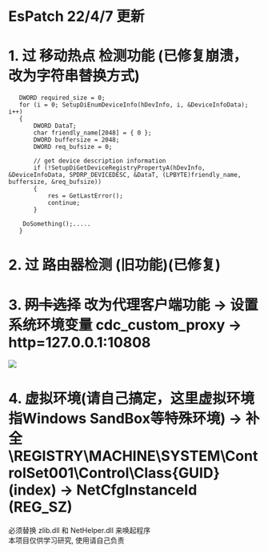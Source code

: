 # EsPatch 22/4/7 更新
# 1. 过 移动热点 检测功能 (已修复崩溃，改为字符串替换方式)
 ```
	DWORD required_size = 0;
	for (i = 0; SetupDiEnumDeviceInfo(hDevInfo, i, &DeviceInfoData); i++)
	{
		DWORD DataT;
		char friendly_name[2048] = { 0 };
		DWORD buffersize = 2048;
		DWORD req_bufsize = 0;

		// get device description information
		if (!SetupDiGetDeviceRegistryPropertyA(hDevInfo, &DeviceInfoData, SPDRP_DEVICEDESC, &DataT, (LPBYTE)friendly_name, buffersize, &req_bufsize))
		{
			res = GetLastError();
			continue;
		}
      
     DoSomething();.....
	}
 ```
# 2. 过 路由器检测 (旧功能)(已修复)
# 3. ~~网卡选择~~ 改为代理客户端功能 -> 设置系统环境变量 cdc_custom_proxy -> http=127.0.0.1:10808
![](https://github.com/githuu5y5u/EsPatch/blob/master/%E4%BB%A3%E7%90%86%E5%AE%A2%E6%88%B7%E7%AB%AF.PNG?raw=true)
# 4. 虚拟环境(请自己搞定，这里虚拟环境指Windows SandBox等特殊环境) -> 补全 \REGISTRY\MACHINE\SYSTEM\ControlSet001\Control\Class\{GUID}\(index) -> NetCfgInstanceId (REG_SZ)
必须替换 zlib.dll 和 NetHelper.dll 来唤起程序<br>
本项目仅供学习研究, 使用请自己负责
